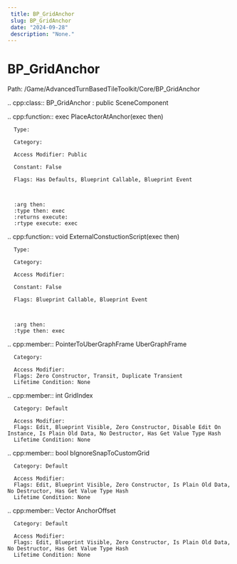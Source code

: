 ```yaml
---
 title: BP_GridAnchor
 slug: BP_GridAnchor
 date: "2024-09-28"
 description: "None."
---
```


BP_GridAnchor
==============

Path: /Game/AdvancedTurnBasedTileToolkit/Core/BP_GridAnchor

.. cpp:class:: BP_GridAnchor : public SceneComponent

   .. cpp:function:: exec PlaceActorAtAnchor(exec then)

      Type: 

      Category: 

      Access Modifier: Public

      Constant: False

      Flags: Has Defaults, Blueprint Callable, Blueprint Event

      

      :arg then: 
      :type then: exec
      :returns execute: 
      :rtype execute: exec

   .. cpp:function:: void ExternalConstuctionScript(exec then)

      Type: 

      Category: 

      Access Modifier: 

      Constant: False

      Flags: Blueprint Callable, Blueprint Event

      

      :arg then: 
      :type then: exec

   .. cpp:member:: PointerToUberGraphFrame UberGraphFrame

      Category: 

      Access Modifier: 
      Flags: Zero Constructor, Transit, Duplicate Transient
      Lifetime Condition: None

      

   .. cpp:member:: int GridIndex

      Category: Default

      Access Modifier: 
      Flags: Edit, Blueprint Visible, Zero Constructor, Disable Edit On Instance, Is Plain Old Data, No Destructor, Has Get Value Type Hash
      Lifetime Condition: None

      

   .. cpp:member:: bool bIgnoreSnapToCustomGrid

      Category: Default

      Access Modifier: 
      Flags: Edit, Blueprint Visible, Zero Constructor, Is Plain Old Data, No Destructor, Has Get Value Type Hash
      Lifetime Condition: None

      

   .. cpp:member:: Vector AnchorOffset

      Category: Default

      Access Modifier: 
      Flags: Edit, Blueprint Visible, Zero Constructor, Is Plain Old Data, No Destructor, Has Get Value Type Hash
      Lifetime Condition: None

      

